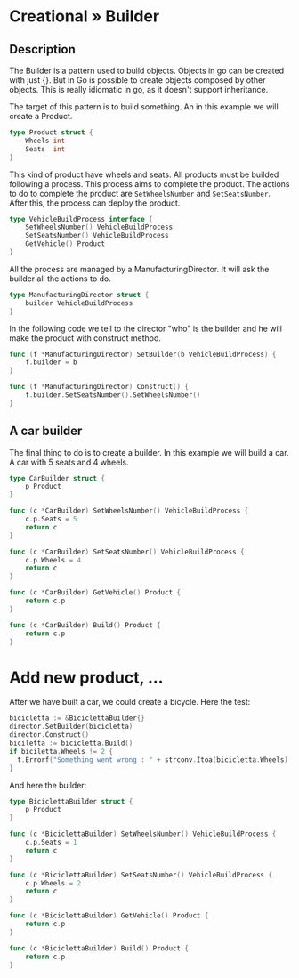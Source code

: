 # Creational » Builder

## Description

The Builder is a pattern used to build objects. Objects in go can be created with just {}. But in Go is possible to create objects composed by other objects. This is really idiomatic in go, as it doesn't support inheritance.

The target of this pattern is to build something. An in this example we will create a Product.

```go
type Product struct {
	Wheels int
	Seats  int
}
```

This kind of product have wheels and seats. All products must be builded following a process. This process aims to complete the product. The actions to do to complete the product are `SetWheelsNumber` and `SetSeatsNumber`. After this, the process can deploy the product.

```go
type VehicleBuildProcess interface {
	SetWheelsNumber() VehicleBuildProcess
	SetSeatsNumber() VehicleBuildProcess
	GetVehicle() Product
}
```

All the process are managed by a ManufacturingDirector. It will ask the builder all the actions to do.

```go
type ManufacturingDirector struct {
	builder VehicleBuildProcess
}
```

In the following code we tell to the director "who" is the builder and he will make the product with construct method.

```go
func (f *ManufacturingDirector) SetBuilder(b VehicleBuildProcess) {
	f.builder = b
}

func (f *ManufacturingDirector) Construct() {
	f.builder.SetSeatsNumber().SetWheelsNumber()
}
```

## A car builder

The final thing to do is to create a builder. In this example we will build a car. A car with 5 seats and 4 wheels.

```go
type CarBuilder struct {
	p Product
}

func (c *CarBuilder) SetWheelsNumber() VehicleBuildProcess {
	c.p.Seats = 5
	return c
}

func (c *CarBuilder) SetSeatsNumber() VehicleBuildProcess {
	c.p.Wheels = 4
	return c
}

func (c *CarBuilder) GetVehicle() Product {
	return c.p
}

func (c *CarBuilder) Build() Product {
	return c.p
}
```

# Add new product, …

After we have built a car, we could create a bicycle. Here the test:

```go
bicicletta := &BiciclettaBuilder{}
director.SetBuilder(bicicletta)
director.Construct()
biciletta := bicicletta.Build()
if biciletta.Wheels != 2 {
  t.Errorf("Something went wrong : " + strconv.Itoa(bicicletta.Wheels) + " wheels found")
}
```

And here the builder:

```go
type BiciclettaBuilder struct {
	p Product
}

func (c *BiciclettaBuilder) SetWheelsNumber() VehicleBuildProcess {
	c.p.Seats = 1
	return c
}

func (c *BiciclettaBuilder) SetSeatsNumber() VehicleBuildProcess {
	c.p.Wheels = 2
	return c
}

func (c *BiciclettaBuilder) GetVehicle() Product {
	return c.p
}

func (c *BiciclettaBuilder) Build() Product {
	return c.p
}
```
